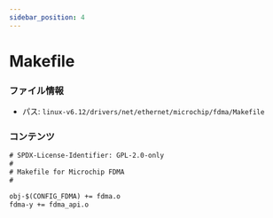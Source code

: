```yaml
---
sidebar_position: 4
---
```

# Makefile

### ファイル情報

- パス: `linux-v6.12/drivers/net/ethernet/microchip/fdma/Makefile`

### コンテンツ

```txt
# SPDX-License-Identifier: GPL-2.0-only
#
# Makefile for Microchip FDMA
#

obj-$(CONFIG_FDMA) += fdma.o
fdma-y += fdma_api.o

```
